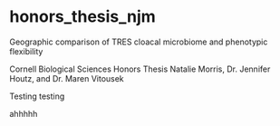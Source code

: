 # honors_thesis_njm
Geographic comparison of TRES cloacal microbiome and phenotypic flexibility

Cornell Biological Sciences Honors Thesis
Natalie Morris, Dr. Jennifer Houtz, and Dr. Maren Vitousek

Testing testing

ahhhhh